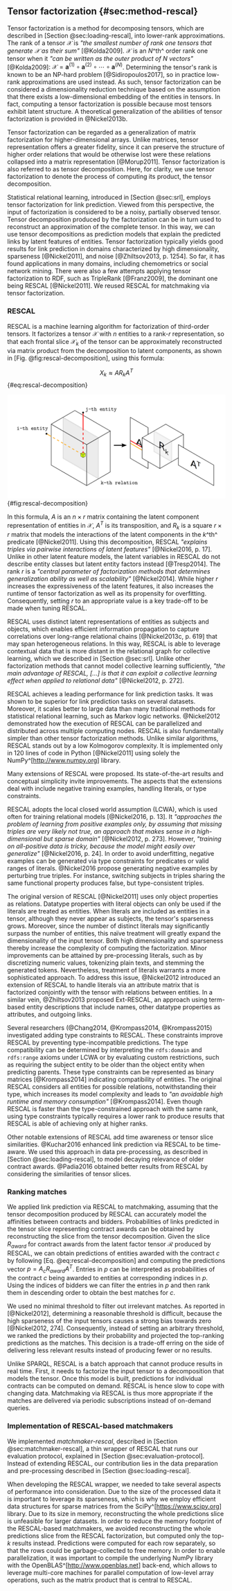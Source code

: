 ## Tensor factorization {#sec:method-rescal}

Tensor factorization is a method for decomposing tensors, which are described in [Section @sec:loading-rescal], into lower-rank approximations.
The rank of a tensor $\mathcal{X}$ is *"the smallest number of rank one tensors that generate $\mathcal{X}$ as their sum"* [@Kolda2009].
$\mathcal{X}$ is an $N$^th^ order rank one tensor when it *"can be written as the outer product of $N$ vectors"* [@Kolda2009]: $\mathcal{X} = \mathbf{a}^{(1)} \circ \mathbf{a}^{(2)} \circ \cdots \circ \mathbf{a}^{(N)}$.
Determining the tensor's rank is known to be an NP-hard problem [@Sidiropoulos2017], so in practice low-rank approximations are used instead.
As such, tensor factorization can be considered a dimensionality reduction technique based on the assumption that there exists a low-dimensional embedding of the entities in tensors.
In fact, computing a tensor factorization is possible because most tensors exhibit latent structure.
A theoretical generalization of the abilities of tensor factorization is provided in @Nickel2013b.

Tensor factorization can be regarded as a generalization of matrix factorization for higher-dimensional arrays.
Unlike matrices, tensor representation offers a greater fidelity, since it can preserve the structure of higher order relations that would be otherwise lost were these relations collapsed into a matrix representation [@Morup2011].
Tensor factorization is also referred to as tensor decomposition.
Here, for clarity, we use tensor factorization to denote the process of computing its product, the tensor decomposition.

Statistical relational learning, introduced in [Section @sec:srl], employs tensor factorization for link prediction.
Viewed from this perspective, the input of factorization is considered to be a noisy, partially observed tensor.
Tensor decomposition produced by the factorization can be in turn used to reconstruct an approximation of the complete tensor.
In this way, we can use tensor decompositions as prediction models that explain the predicted links by latent features of entities.
Tensor factorization typically yields good results for link prediction in domains characterized by high dimensionality, sparseness [@Nickel2011], and noise [@Zhiltsov2013, p. 1254].
So far, it has found applications in many domains, including chemometrics or social network mining.
There were also a few attempts applying tensor factorization to RDF, such as TripleRank [@Franz2009], the dominant one being RESCAL [@Nickel2011]. 
We reused RESCAL for matchmaking via tensor factorization.

<!--
linear combination
generalization of matrix singular value decomposition

*"The rank of a tensor is given by its minimal sum of rank one components $R$ such that"* [@Morup2011]:

$$\mathcal{X} = \sum_{r=1}^{R} a_{r} \circ b_{r} \circ c_{r}$$

Decomposition addresses high dimensionality and sparseness.
Tensor factorization is inefficient if data contains a lot of strongly connected graph components.

Relations are functions of a linear combination of latent factors.

matrices $R$ are low-rank matrix approximations

Perspective of probabilistic databases

Hybrid approaches combining multiple methods
- E.g., re-ranking

Dealing with noise in the data
-->

### RESCAL

RESCAL is a machine learning algorithm for factorization of third-order tensors.
It factorizes a tensor $\mathcal{X}$ with $n$ entities to a rank-$r$ representation, so that each frontal slice $\mathcal{X}_{k}$ of the tensor can be approximately reconstructed via matrix product from the decomposition to latent components, as shown in [Fig. @fig:rescal-decomposition], using this formula: <!-- _b -->

$$X_{k} \approx AR_{k}A^{T}$$ {#eq:rescal-decomposition}

![RESCAL decomposition, adopted from @Nickel2012](resources/img/rescal_decomposition.png){#fig:rescal-decomposition}

In this formula, $A$ is an $n \times r$ matrix containing the latent component representation of entities in $\mathcal{X}$, $A^{T}$ is its transposition, and $R_{k}$ is a square $r \times r$ matrix that models the interactions of the latent components in the $k$^th^ predicate [@Nickel2011]. <!-- _b -->
Using this decomposition, RESCAL *"explains triples via pairwise interactions of latent features"* [@Nickel2016, p. 17].
Unlike in other latent feature models, the latent variables in RESCAL do not describe entity classes but latent entity factors instead [@Tresp2014].
The rank $r$ is a *"central parameter of factorization methods that determines generalization ability as well as scalability"* [@Nickel2014].
While higher $r$ increases the expressiveness of the latent features, it also increases the runtime of tensor factorization as well as its propensity for overfitting.
Consequently, setting $r$ to an appropriate value is a key trade-off to be made when tuning RESCAL.

RESCAL uses distinct latent representations of entities as subjects and objects, which enables efficient information propagation to capture correlations over long-range relational chains [@Nickel2013c, p. 619] that may span heterogeneous relations. 
In this way, RESCAL is able to leverage contextual data that is more distant in the relational graph for collective learning, which we described in [Section @sec:srl].
Unlike other factorization methods that cannot model collective learning sufficiently, *"the main advantage of RESCAL, [...] is that it can exploit a collective learning effect when applied to relational data"* [@Nickel2012, p. 272].

RESCAL achieves a leading performance for link prediction tasks.
It was shown to be superior for link prediction tasks on several datasets.
Moreover, it scales better to large data than many traditional methods for statistical relational learning, such as Markov logic networks.
@Nickel2012 demonstrated how the execution of RESCAL can be parallelized and distributed across multiple computing nodes.
RESCAL is also fundamentally simpler than other tensor factorization methods. 
Unlike similar algorithms, RESCAL stands out by a low Kolmogorov complexity.
It is implemented only in 120 lines of code in Python [@Nickel2011] using solely the NumPy^[<http://www.numpy.org>] library.

<!-- Extensions -->

Many extensions of RESCAL were proposed.
Its state-of-the-art results and conceptual simplicity invite improvements.
The aspects that the extensions deal with include negative training examples, handling literals, or type constraints.
<!-- We employed some of the discussed extensions for matchmaking. -->

<!-- Negative examples -->

RESCAL adopts the local closed world assumption (LCWA), which is used often for training relational models [@Nickel2016, p. 13].
It *"approaches the problem of learning from positive examples only, by assuming that missing triples are very likely not true, an approach that makes sense in a high-dimensional but sparse domain"* [@Nickel2012, p. 273].
However, *"training on all-positive data is tricky, because the model might easily over generalize"* [@Nickel2016, p. 24].
In order to avoid underfitting, negative examples can be generated via type constraints for predicates or valid ranges of literals.
@Nickel2016 propose generating negative examples by perturbing true triples.
For instance, switching subjects in triples sharing the same functional property produces false, but type-consistent triples.

<!-- Handling literals -->

The original version of RESCAL [@Nickel2011] uses only object properties as relations.
Datatype properties with literal objects can only be used if the literals are treated as entities.
When literals are included as entities in a tensor, although they never appear as subjects, the tensor's sparseness grows. 
Moreover, since the number of distinct literals may significantly surpass the number of entities, this naïve treatment will greatly expand the dimensionality of the input tensor. 
Both high dimensionality and sparseness thereby increase the complexity of computing the factorization.
Minor improvements can be attained by pre-processing literals, such as by discretizing numeric values, tokenizing plain texts, and stemming the generated tokens.
Nevertheless, treatment of literals warrants a more sophisticated approach.
To address this issue, @Nickel2012 introduced an extension of RESCAL to handle literals via an attribute matrix that is factorized conjointly with the tensor with relations between entities.
In a similar vein, @Zhiltsov2013 proposed Ext-RESCAL, an approach using term-based entity descriptions that include names, other datatype properties as attributes, and outgoing links.

<!-- Type constraints -->

Several researchers (@Chang2014, @Krompass2014, @Krompass2015) investigated adding type constraints to RESCAL.
These constraints improve RESCAL by preventing type-incompatible predictions.
The type compatibility can be determined by interpreting the `rdfs:domain` and `rdfs:range` axioms under LCWA or by evaluating custom restrictions, such as requiring the subject entity to be older than the object entity when predicting parents.
These type constraints can be represented as binary matrices [@Krompass2014] indicating compatibility of entities.
The original RESCAL considers all entities for possible relations, notwithstanding their type, which increases its model complexity and leads to *"an avoidable high runtime and memory consumption"* [@Krompass2014].
Even though RESCAL is faster than the type-constrained approach with the same rank, using type constraints typically requires a lower rank to produce results that RESCAL is able of achieving only at higher ranks.

<!-- Other extensions -->

Other notable extensions of RESCAL add time awareness or tensor slice similarities.
@Kuchar2016 enhanced link prediction via RESCAL to be time-aware.
We used this approach in data pre-processing, as described in [Section @sec:loading-rescal], to model decaying relevance of older contract awards.
@Padia2016 obtained better results from RESCAL by considering the similarities of tensor slices. 

### Ranking matches

We applied link prediction via RESCAL to matchmaking, assuming that the tensor decomposition produced by RESCAL can accurately model the affinities between contracts and bidders.
Probabilities of links predicted in the tensor slice representing contract awards can be obtained by reconstructing the slice from the tensor decomposition.
Given the slice $R_{award}$ for contract awards from the latent factor tensor $\mathcal{R}$ produced by RESCAL, we can obtain predictions of entities awarded with the contract $c$ by following [Eq. @eq:rescal-decomposition] and computing the predictions vector $p = A_{c}R_{award}A^{T}$. <!-- _b This vector is also a mode-2 fiber. -->
Entries in $p$ can be interpreted as probabilities of the contract $c$ being awarded to entities at corresponding indices in $p$.
Using the indices of bidders we can filter the entries in $p$ and then rank them in descending order to obtain the best matches for $c$.

We used no minimal threshold to filter out irrelevant matches.
As reported in [@Nickel2012], determining a reasonable threshold is difficult, because the high sparseness of the input tensors causes a strong bias towards zero [@Nickel2012, 274].
Consequently, instead of setting an arbitrary threshold, we ranked the predictions by their probability and projected the top-ranking predictions as the matches.
This decision is a trade-off erring on the side of delivering less relevant results instead of producing fewer or no results.

<!--
Link prediction ranks entries in the reconstructed tensor by their values (components/factors?).

matrix slice $R_{award}$ for contract awards from the latent factor tensor $\mathcal{R}$
$C' \subset C$ are the withheld contracts
contract $c \in C'$

select only the entries for indices of bidders
sort in descending order
select top 10 entries
-->

<!-- Limitations -->

Unlike SPARQL, RESCAL is a batch approach that cannot produce results in real time.
First, it needs to factorize the input tensor to a decomposition that models the tensor.
Once this model is built, predictions for individual contracts can be computed on demand.
RESCAL is hence slow to cope with changing data.
Matchmaking via RESCAL is thus more appropriate if the matches are delivered via periodic subscriptions instead of on-demand queries.

<!--
FIXME: Mention blind matchmaker implemented by generating random predictions?
-->

### Implementation of RESCAL-based matchmakers

We implemented *matchmaker-rescal*, described in [Section @sec:matchmaker-rescal], a thin wrapper of RESCAL that runs our evaluation protocol, explained in [Section @sec:evaluation-protocol].
Instead of extending RESCAL, our contribution lies in the data preparation and pre-processing described in [Section @sec:loading-rescal].

When developing the RESCAL wrapper, we needed to take several aspects of performance into consideration.
Due to the size of the processed data it is important to leverage its sparseness, which is why we employ efficient data structures for sparse matrices from the SciPy^[<https://www.scipy.org>] library.
Due to its size in memory, reconstructing the whole predictions slice is unfeasible for larger datasets. 
In order to reduce the memory footprint of the RESCAL-based matchmakers, we avoided reconstructing the whole predictions slice from the RESCAL factorization, but computed only the top-$k$ results instead.
Predictions were computed for each row separately, so that the rows could be garbage-collected to free memory.
In order to enable parallelization, it was important to compile the underlying NumPy library with the OpenBLAS^[<http://www.openblas.net>] back-end, which allows to leverage multi-core machines for parallel computation of low-level array operations, such as the matrix product that is central to RESCAL.

<!--
numpy.dot implements the matrix product (i.e. sum of rows times columns)
-->

<!--
Out-takes:

Experiments with YAGO in @Nickel2012 also include materialized `rdf:type` inferences.
- Should we do the same?

Alternative method for link prediction using tensor representation of RDF:
<http://semdeep.iiia.csic.es/files/SemDeep-17_paper_3.pdf>

Alternative approach: Markov Random Fields (very flexible, but computationally expensive)

RESCAL exploits idiosyncratic properties of relational data.
*"RESCAL can be regarded as a latent-variable model for multi-relational data"* [@Nickel2012, p. 273]

RESCAL does not require strict feature modelling.
RESCAL may be used to generate similarities between entities that may be then used in non-relational methods.

**Comparison with matrix factorization**

RESCAL is similar to matrix factorization (MF) methods used in recommender systems [@Nickel2016, p. 18].
MF offers good scalability, predictive accuracy, and modelling flexibility [@Koren2009, p. 44].
MF allows to incorporate both explicit and implicit feedback.
However, reshaping tensors into matrices causes data loss.

Switching objects in triples sharing the same predicate (under LCWA) is valid for functional properties.
@Nickel2016 proposes an approach that assumes the generated triples to be likely false.
-->
